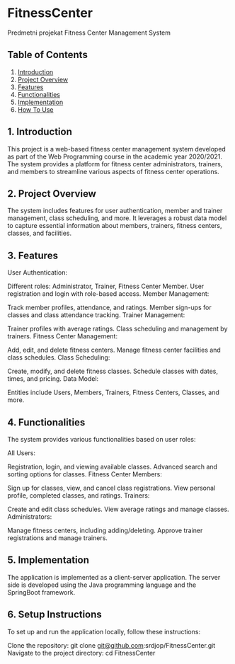 # FitnessCenter
Predmetni  projekat 
Fitness Center Management System
## Table of Contents

1. [Introduction](#i-introduction)
2. [Project Overview](#ii-project-overview)
3. [Features](#iii-features)
4. [Functionalities](#iv-functionalities)
5. [Implementation](#v-implementation)
6. [How To Use](#vi-how-to-use)

## 1. Introduction
This project is a web-based fitness center management system developed as part of the Web Programming course in the academic year 2020/2021. The system provides a platform for fitness center administrators, trainers, and members to streamline various aspects of fitness center operations.

## 2. Project Overview
The system includes features for user authentication, member and trainer management, class scheduling, and more. It leverages a robust data model to capture essential information about members, trainers, fitness centers, classes, and facilities.

## 3. Features
User Authentication:

Different roles: Administrator, Trainer, Fitness Center Member.
User registration and login with role-based access.
Member Management:

Track member profiles, attendance, and ratings.
Member sign-ups for classes and class attendance tracking.
Trainer Management:

Trainer profiles with average ratings.
Class scheduling and management by trainers.
Fitness Center Management:

Add, edit, and delete fitness centers.
Manage fitness center facilities and class schedules.
Class Scheduling:

Create, modify, and delete fitness classes.
Schedule classes with dates, times, and pricing.
Data Model:

Entities include Users, Members, Trainers, Fitness Centers, Classes, and more.

## 4. Functionalities
The system provides various functionalities based on user roles:

All Users:

Registration, login, and viewing available classes.
Advanced search and sorting options for classes.
Fitness Center Members:

Sign up for classes, view, and cancel class registrations.
View personal profile, completed classes, and ratings.
Trainers:

Create and edit class schedules.
View average ratings and manage classes.
Administrators:

Manage fitness centers, including adding/deleting.
Approve trainer registrations and manage trainers.

## 5. Implementation
The application is implemented as a client-server application. The server side is developed using the Java programming language and the SpringBoot framework.

## 6. Setup Instructions
To set up and run the application locally, follow these instructions:

Clone the repository: git clone git@github.com:srdjop/FitnessCenter.git
Navigate to the project directory: cd FitnessCenter
